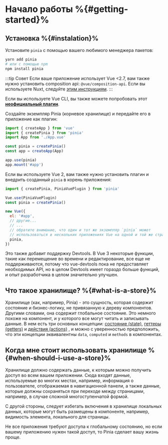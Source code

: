 # Начало работы %{#getting-started}%

## Установка %{#instalation}%

<VueMasteryLogoLink for="pinia-cheat-sheet">
</VueMasteryLogoLink>

Установите `pinia` с помощью вашего любимого менеджера пакетов:

```bash
yarn add pinia
# или с помощью npm
npm install pinia
```

:::tip Совет
Если ваше приложение использует Vue <2.7, вам также нужно установить composition api: `@vue/composition-api`. Если вы используете Nuxt, следуйте [этим инструкциям](/ssr/nuxt.md).
:::

Если вы используете Vue CLI, вы также можете попробовать этот [**неофициальный плагин**](https://github.com/wobsoriano/vue-cli-plugin-pinia).

Создайте экземпляр Pinia (корневое хранилище) и передайте его в приложение как плагин:

```js {2,5-6,8}
import { createApp } from 'vue'
import { createPinia } from 'pinia'
import App from './App.vue'

const pinia = createPinia()
const app = createApp(App)

app.use(pinia)
app.mount('#app')
```

Если вы используете Vue 2, вам также нужно установить плагин и внедрить созданный `pinia` в корень приложения:

```js {1,3-4,12}
import { createPinia, PiniaVuePlugin } from 'pinia'

Vue.use(PiniaVuePlugin)
const pinia = createPinia()

new Vue({
  el: '#app',
  // другие...
  // ...
  // обратите внимание, что один и тот же экземпляр `pinia` может
  // использоваться в нескольких приложениях Vue на одной и той же странице
  pinia,
})
```

Это также добавит поддержку Devtools. В Vue 3 некоторые функции, такие как перемещение во времени и редактирование, все еще не поддерживаются, потому что vue-devtools пока не предоставляет необходимых API, но в целом Devtools имеет гораздо больше функций, и опыт разработчика в целом значительно улучшен.

## Что такое хранилище? %{#what-is-a-store}%

Хранилище (как, например, Pinia) - это сущность, которая содержит состояние и бизнес-логику, не привязанную к дереву компонентов. Другими словами, она содержит глобальное состояние. Это немного похоже на компонент, и у которого все могут читать и записывать данные. В нем есть три основных концепции: [состояние (state)](./core-concepts/state.md), [геттеры (getters)](./core-concepts/getters.md) и [действия (actions)](./core-concepts/actions.md) , и можно с уверенностью предположить, что эти концепции эквивалентны `data`, `computed` и `methods` в компонентах.

## Когда мне стоит использовать хранилище %{#when-should-i-use-a-store}%

Хранилище должно содержать данные, к которым можно получить доступ во всем вашем приложении. Сюда входят данные, используемые во многих местах, например, информация о пользователе, отображаемая в навигационной панели, а также данные, которые должны сохраняться при переходе между страницами, например, в случае сложной многоступенчатой формой.

С другой стороны, следует избегать включения в хранилище локальных данных, которые могут быть размещены в компоненте, например, видимость элемента, локального для страницы.

Не все приложения требуют доступа к глобальному состоянию, но если вашему приложению нужен такой доступ, то Pinia сделает вашу жизнь проще.
